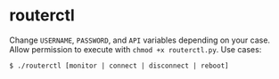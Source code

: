 # routerctl

Change `USERNAME`, `PASSWORD`, and `API` variables depending on your case. Allow permission to execute with `chmod +x routerctl.py`. Use cases:
```
$ ./routerctl [monitor | connect | disconnect | reboot]
```
